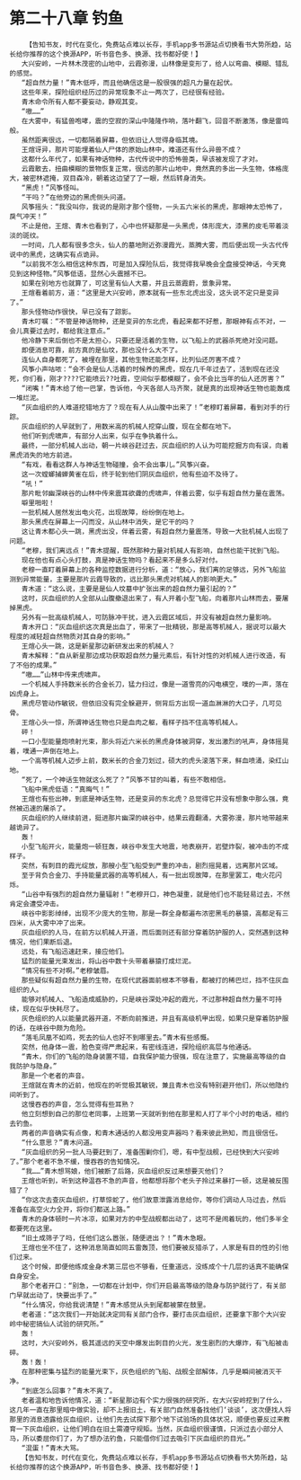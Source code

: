 # 第二十八章 钓鱼
        【告知书友，时代在变化，免费站点难以长存，手机app多书源站点切换看书大势所趋，站长给你推荐的这个换源APP，听书音色多、换源、找书都好使！】
       大兴安岭，一片林木茂密的山地中，云霞弥漫，山林像是变形了，给人以弯曲、模糊、错乱的感觉。
       “超自然力量！”青木低呼，而且他确信这是一股很强的超凡力量在起伏。
       这些年来，探险组织经历过的异常现象不止一两次了，已经很有经验。
       青木命令所有人都不要妄动，静观其变。
       “嗷……”
       在大雾中，有猛兽咆哮，震的空寂的深山中隆隆作响，落叶翻飞，回音不断激荡，像是雷鸣般。
       虽然距离很远，一切都隔着屏幕，但依旧让人觉得身临其境。
       王煊讶异，那片可能埋着仙人尸体的原始山林中，难道还有什么异兽不成？
       这都什么年代了，如果有神话物种，古代传说中的恐怖兽类，早该被发现了才对。
       云霞散去，扭曲模糊的景物恢复正常，很远的那片山地中，竟然真的多出一头生物，体格庞大，被密林遮掩，双目森冷，朝着这边望了了一眼，然后转身消失。
       “黑虎！”风筝怪叫。
       “干吗？”在他旁边的黑虎侧头问道。
       风筝摇头：“我没叫你，我说的是刚才那个怪物，一头五六米长的黑虎，那眼神太恐怖了，戾气冲天！”
       不止是他，王煊、青木也看到了，心中也怀疑那是一头黑虎，体形庞大，漆黑的皮毛带着淡淡的斑纹。
       一时间，几人都有很多念头，仙人的墓地附近弥漫霞光，蒸腾大雾，而后便出现一头古代传说中的黑虎，这确实有点诡异。
       “以前我不怎么相信这种东西，可是加入探险队后，我觉得我早晚会全盘接受神话，今天竟见到这种怪物。”风筝低语，显然心头震撼不已。
       如果在别地方也就算了，可这里有仙人大墓，并且云蒸霞蔚，景象异常。
       王煊看着前方，道：“这里是大兴安岭，原本就有一些东北虎出没，这头说不定只是变异了。”
       那头怪物动作很快，早已没有了踪影。
       青木叮嘱：“不管是神话物种，还是变异的东北虎，看起来都不好惹，那眼神有点不对，一会儿真要过去时，都给我注意点。”
       他冷静下来后倒也不是太担心，只要还是活着的生物，以飞船上的武器杀死绝对没问题。
       即便消息可靠，前方真的是仙坟，那也没什么大不了。
       连仙人自身都死了，被埋在那里，其他生物还能怎样，比列仙还厉害不成？
       风筝小声咕哝：“会不会是仙人活着的时候养的黑虎，现在几千年过去了，活到现在还没死，你们看，刚才????它能喷云??吐霞，空间似乎都模糊了，会不会比当年的仙人还厉害？”
       “闭嘴！”青木给了他一巴掌，告诉他，今天各部人马齐聚，就是真的出现神话生物也能轰成一堆烂泥。
       “灰血组织的人难道挖错地方了？现在有人从山腹中出来了！”老穆盯着屏幕，看到对手的行踪。
       灰血组织的人早就到了，用数米高的机械人挖穿山腹，现在全都在地下。
       他们听到虎啸声，有部分人出来，似乎在争执着什么。
       最终，一部分机械人出动，朝一片峡谷赶过去，灰血组织的人认为可能挖掘方向有误，向着黑虎消失的地方前进。
       “有戏，看看这群人与神话生物碰撞，会不会出事儿。”风筝兴奋。
       这一次螳螂捕蝉黄雀在后，终于轮到他们阴灰血组织，他有些迫不及待了。
       “吼！”
       那片毗邻幽深峡谷的山林中传来震耳欲聋的虎啸声，伴着云雾，似乎有超自然力量在震荡。
       噼里啪啦！
       一批机械人居然发出电火花，出现故障，纷纷倒在地上。
       那头黑虎在屏幕上一闪而没，从山林中消失，是它干的吗？
       这让青木都心头一跳，黑虎出没，伴着云雾，有超自然力量震荡，导致一大批机械人出现了问题。
       “老穆，我们离远点！”青木提醒，既然那种力量对机械人有影响，自然也能干扰到飞船。
       现在他也有点心头打鼓，真是神话生物吗？看起来不是多么好对付。
       老穆一直盯着屏幕上的各种监控数据进行分析，道：“放心，我们离的足够远，另外飞船监测到异常能量，主要是那片云霞导致的，远比那头黑虎对机械人的影响更大。”
       青木道：“这么说，主要是是仙人坟墓中扩张出来的超自然力量引起的？”
       这时，灰血组织的人全部从山腹撤退出来了，有人开着小型飞船，向着那片山林而去，要屠掉黑虎。
       另外有一批高级机械人，可防脉冲干扰，进入云霞区域后，并没有被超自然力量影响。
       青木开口：“灰血组织这次真是出血了，带来了一批精锐，那是高等机械人，据说可以最大程度的减轻超自然物质对其自身的影响。”
       王煊心头一跳，这是新星那边新研发出来的机械人？
       青木解释：“自从新星那边成功获取超自然力量元素后，有针对性的对机械人进行改造，有了不俗的成果。”
       “嗷……”山林中传来虎啸声。
       一个机械人手持数米长的合金长刀，猛力扫过，像是一道雪亮的闪电横空，噗的一声，落在凶虎身上。
       黑虎尽管动作敏锐，但依旧没有完全躲避开，侧背后方出现一道血淋淋的大口子，几可见骨。
       王煊心头一惊，所谓神话生物也只是血肉之躯，看样子挡不住高等机械人。
       砰！
       一口小型能量炮喷射光束，那头将近六米长的黑虎身体被洞穿，发出激烈的吼声，身体摇晃着，噗通一声倒在地上。
       一个高等机械人迈步上前，数米长的合金刀划过，硕大的虎头滚落下来，鲜血喷涌，染红山地。
       “死了，一个神话生物就这么死了？”风筝不甘的叫着，有些不敢相信。
       飞船中黑虎低语：“真晦气！”
       王煊也有些出神，到底是神话生物，还是变异的东北虎？总觉得它并没有想象中那么强，竟然被迅速的屠杀了。
       灰血组织的人继续前进，挺进那片幽深的峡谷中，结果云霞翻涌，大雾弥漫，那片地带越来越诡异了。
       轰！
       小型飞船开火，能量炮一顿狂轰，峡谷中发生大地震，地表崩开，岩壁炸裂，被冲击的不成样子。
       突然，有刺目的霞光绽放，那艘小型飞船受到严重的冲击，剧烈摇晃着，远离那片区域。
       至于背负合金刀、手持能量武器的高等机械人，有一批出现故障，在那里罢工，电火花闪烁。
       “山谷中有强烈的超自然力量辐射！”老穆开口，神色凝重，就是他们也不能轻易过去，不然肯定会遭受冲击。
       峡谷中影影绰绰，出现不少庞大的生物，那是一群全身都遍布浓密黑毛的暴猿，高都足有三四米，从大雾中冲了出来。
       灰血组织的人马，在前方以机械人开道，而后面则还有部分穿着防护服的人，突然遇到这种情况，他们果断后退。
       远处，有飞船迅速赶来，接应他们。
       猛烈的能量光束发出，将山谷中数十头带着暴猿打成烂泥。
       “情况有些不对啊。”老穆皱眉。
       那些疑似有超自然力量的生物，在现代武器面前根本不够看，都被打的稀巴烂，挡不住灰血组织的人。
       能够对机械人、飞船造成威胁的，只是峡谷深处冲起的霞光，不过那种超自然力量不可持续，现在似乎快耗尽了。
       灰色组织的人以能量武器开道，不断向前推进，并且有高级机甲出现，如果只是穿着防护服的话，在峡谷中颇为危险。
       “落毛凤凰不如鸡，死去的仙人也好不到哪里去。”青木有些感慨。
       突然，他身体一震，脸色变得严肃起来，有密线连进，探险组织高层与他通话。
       “青木，你们的飞船的隐身装置不错，自我保护能力很强，现在注意了，实施最高等级的自我防护与隐身。”
       那是一个老者的声音。
       王煊就在青木的近前，他现在的听觉极其敏锐，兼且青木也没有特别避开他们，所以他隐约间听到了。
       这慢吞吞的声音，怎么觉得有些耳熟？
       他立刻想到自己的那位老同事，上班第一天就听到他在那里和人打了半个小时的电话，相约去钓鱼。
       两者的声音确实有点像，和青木通话的人都没用变声器吗？看来彼此熟知，而且很信任。
       “什么意思？”青木问道。
       “灰血组织的另一批人马要赶到了，准备围剿你们，嗯，有中型战舰，已经快到大兴安岭了。”那个老者不急不缓，慢吞吞的告知情况。
       “我……”青木想骂娘，他们被断了后路，灰血组织反过来想要灭他们？
       王煊也听到，听到这种温吞不急的声音，他都想将那个老头子拎过来暴打一顿，这是被反围猎了？
       “你这次去查灰血组织，打草惊蛇了，他们故意泄露消息给你，等你们调动人马过去，然后准备在高空火力全开，将你们都送上路。”
       青木的身体顿时一片冰凉，如果对方的中型战舰都出动了，这可不是闹着玩的，他们多半全都要死在这里。
       “旧土成筛子了吗，任他们这么嚣张，随便进出？！”青木急眼。
       王煊也坐不住了，这种消息简直如同五雷轰顶，他们要被反猎杀了，人家是有目的性的引他们过来。
       这个时候，即便他练成金身术第三层也不够看，任重道远，没练成个十几层的话真不能确保自身安全。
       那个老者开口：“别急，一切都在计划中，你们开启最高等级的隐身与防护就行了，有关部门早就出动了，快要出手了。”
       “什么情况，你给我说清楚！”青木感觉从头到尾都被蒙在鼓里。
       老者道：“这次我们一开始就决定同有关部门合作，要打击灰血组织，还要拿下那个大兴安岭中秘密搞仙人试验的研究所。”
       轰！
       这时，大兴安岭外，极其遥远的天空中爆发出刺目的火光，发生剧烈的大爆炸，有飞船被击碎。
       轰！轰！
       在那种密集与猛烈的能量光束下，灰色组织的飞船、战舰全部解体，几乎是瞬间被消灭干净。
       “到底怎么回事？”青木不爽了。
       老者温和地告诉他情况，道：“新星那边有个实力很强的研究所，在大兴安岭挖到了什么，这几年一直在那里暗中做实验，却不上报旧土，有关部门自然准备找他们‘谈谈’，这次便找人将那里的消息透露给灰血组织，让他们先去试探下那个地下试验场的具体状况，顺便也要反过来教育一下灰血组织，让他们明白在旧土需遵守规矩。当然，灰血组织很谨慎，只派过去小部分人马，所以委屈你们了，为了想办法钓鱼，只能借你们过去吸引下灰血组织的目光。”
       “混蛋！”青木大骂。
       【告知书友，时代在变化，免费站点难以长存，手机app多书源站点切换看书大势所趋，站长给你推荐的这个换源APP，听书音色多、换源、找书都好使！】